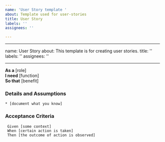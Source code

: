 ```yaml
---
name: 'User Story template '
about: Template used for user-stories
title: User Story
labels: ''
assignees: ''

---
```


---
name: User Story
about: This template is for creating user stories.
title: ''
labels: ''
assignees: ''

---
**As a** [role]  
**I need** [function]  
**So that** [benefit]  
      
### Details and Assumptions
    * [document what you know]      
### Acceptance Criteria  
```gherkin
 Given [some context]
 When [certain action is taken]
 Then [the outcome of action is observed]
 ```
